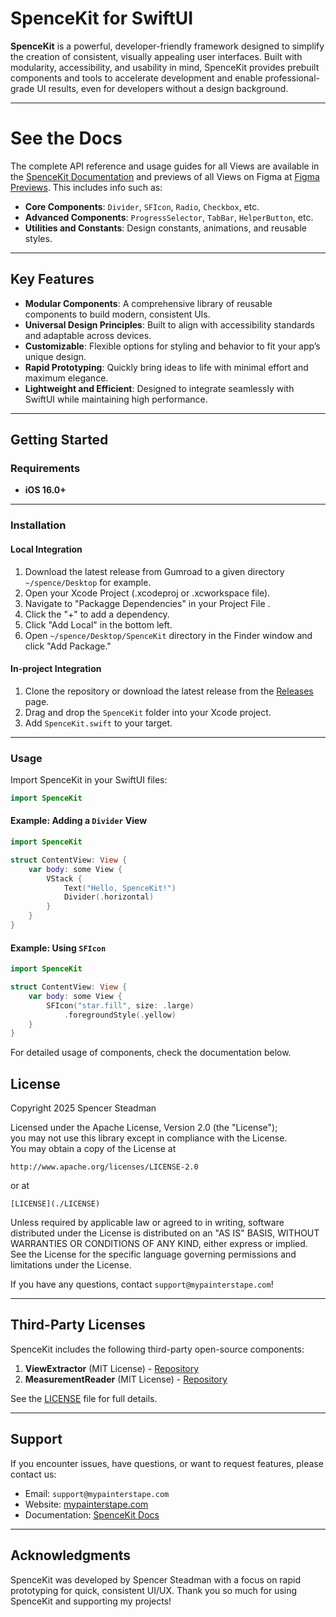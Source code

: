 # SpenceKit for SwiftUI

**SpenceKit** is a powerful, developer-friendly framework designed to simplify the creation of consistent, visually appealing user interfaces. Built with modularity, accessibility, and usability in mind, SpenceKit provides prebuilt components and tools to accelerate development and enable professional-grade UI results, even for developers without a design background.

---

# See the Docs

The complete API reference and usage guides for all Views are available in the [SpenceKit Documentation](./DOCUMENTATION.md) and previews of all Views on Figma at [Figma Previews](https://www.figma.com/design/P1idYsSZ2mbgbCAQHGRmpw/SpenceKit?node-id=673-205&t=8VBDpbuxr4nibJhb-0). This includes info such as:

- **Core Components**: `Divider`, `SFIcon`, `Radio`, `Checkbox`, etc.
- **Advanced Components**: `ProgressSelector`, `TabBar`, `HelperButton`, etc.
- **Utilities and Constants**: Design constants, animations, and reusable styles.

---

## Key Features

- **Modular Components**: A comprehensive library of reusable components to build modern, consistent UIs.
- **Universal Design Principles**: Built to align with accessibility standards and adaptable across devices.
- **Customizable**: Flexible options for styling and behavior to fit your app’s unique design.
- **Rapid Prototyping**: Quickly bring ideas to life with minimal effort and maximum elegance.
- **Lightweight and Efficient**: Designed to integrate seamlessly with SwiftUI while maintaining high performance.

---

## Getting Started

### Requirements

- **iOS 16.0+**

---

### Installation

#### Local Integration

1. Download the latest release from Gumroad to a given directory `~/spence/Desktop` for example.
2. Open your Xcode Project (.xcodeproj or .xcworkspace file).
3. Navigate to "Packagge Dependencies" in your Project File .
4. Click the "+" to add a dependency.
5. Click "Add Local" in the bottom left.
6. Open `~/spence/Desktop/SpenceKit` directory in the Finder window and click "Add Package."

#### In-project Integration

1. Clone the repository or download the latest release from the [Releases](https://github.com/your-repo/spencekit/releases) page.
2. Drag and drop the `SpenceKit` folder into your Xcode project.
3. Add `SpenceKit.swift` to your target.

---

### Usage

Import SpenceKit in your SwiftUI files:

```swift
import SpenceKit
```

#### Example: Adding a `Divider` View

```swift
import SpenceKit

struct ContentView: View {
    var body: some View {
        VStack {
            Text("Hello, SpenceKit!")
            Divider(.horizontal)
        }
    }
}
```

#### Example: Using `SFIcon`

```swift
import SpenceKit

struct ContentView: View {
    var body: some View {
        SFIcon("star.fill", size: .large)
            .foregroundStyle(.yellow)
    }
}
```

For detailed usage of components, check the documentation below.

## License

Copyright 2025 Spencer Steadman

Licensed under the Apache License, Version 2.0 (the "License");  
you may not use this library except in compliance with the License.  
You may obtain a copy of the License at

    http://www.apache.org/licenses/LICENSE-2.0
    
or at

    [LICENSE](./LICENSE)

Unless required by applicable law or agreed to in writing, software
distributed under the License is distributed on an "AS IS" BASIS,
WITHOUT WARRANTIES OR CONDITIONS OF ANY KIND, either express or implied.
See the License for the specific language governing permissions and
limitations under the License.

If you have any questions, contact `support@mypainterstape.com`!

---

## Third-Party Licenses

SpenceKit includes the following third-party open-source components:

1. **ViewExtractor** (MIT License) - [Repository](https://github.com/GeorgeElsham/ViewExtractor)
2. **MeasurementReader** (MIT License) - [Repository](https://github.com/vinceplusplus/measurement-reader)

See the [LICENSE](./LICENSE) file for full details.

---

## Support

If you encounter issues, have questions, or want to request features, please contact us:

- Email: `support@mypainterstape.com`
- Website: [mypainterstape.com](https://mypainterstape.com)
- Documentation: [SpenceKit Docs](https://mypainterstape.com/docs/spencekit)

---

## Acknowledgments

SpenceKit was developed by Spencer Steadman with a focus on rapid prototyping for quick, consistent UI/UX. Thank you so much for using SpenceKit and supporting my projects!
